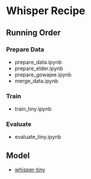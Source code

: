 # Whisper Recipe

## Running Order
### Prepare Data
- prepare_data.ipynb
- prepare_elder.ipynb
- prepare_gowajee.ipynb
- merge_data.ipynb
### Train
- train_tiny.ipynb
### Evaluate
- evaluate_tiny.ipynb

## Model
- [whisper-tiny](https://huggingface.co/juierror/whisper-tiny-thai)